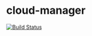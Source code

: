 # cloud-manager
[![Build Status](https://travis-ci.org/mattwcole/cloud-manager.svg?branch=master)](https://travis-ci.org/mattwcole/cloud-manager)
